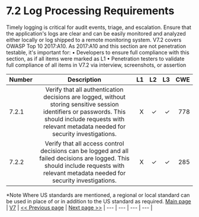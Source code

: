# 7.2 Log Processing Requirements

Timely logging is critical for audit events, triage, and escalation. Ensure that the application's logs are clear and can be easily monitored and analyzed either locally or log shipped to a remote monitoring system.
V7.2 covers OWASP Top 10 2017:A10. As 2017:A10 and this section are not penetration testable, it's important for:
•	Developers to ensure full compliance with this section, as if all items were marked as L1
•	Penetration testers to validate full compliance of all items in V7.2 via interview, screenshots, or assertion


| Number       | Description     | L1    		| L2         | L3 		   | CWE		|
| :------------- | :----------: | -----------: | -----------:|-----------:| -----------:|
| 7.2.1 | Verify that all authentication decisions are logged, without storing sensitive session identifiers or passwords. This should include requests with relevant metadata needed for security investigations.| X	 | ✓   | ✓   | 778 |
| 7.2.2 | Verify that all access control decisions can be logged and all failed decisions are logged. This should include requests with relevant metadata needed for security investigations.  | X 	 | ✓   | ✓   | 285 |

*Note
Where US standards are mentioned, a regional or local standard can be used in place of or in addition to the US standard as required.
[Main page](../README.md) | [V7](README.md) | [<< Previous page](v7.1_Log_Content_Requirements.md) |  [Next page >>](v7.3_Log_Protection_Requirements.md)
| --- | --- | --- | --- |
